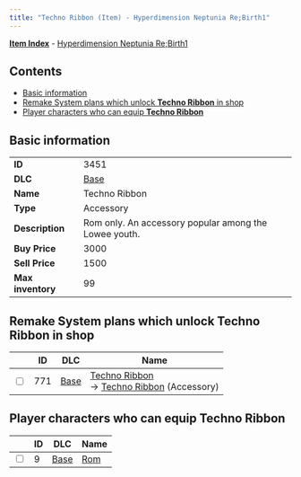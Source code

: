 ```yaml
---
title: "Techno Ribbon (Item) - Hyperdimension Neptunia Re;Birth1"
---
```


[**Item Index**](/neptunia/rb1/item/index.html) - [Hyperdimension Neptunia Re;Birth1](/neptunia/rb1)

## Contents

- [Basic information](#basic-information)
- [Remake System plans which unlock **Techno Ribbon** in shop](#remake-system-plans-which-unlock-techno-ribbon-in-shop)
- [Player characters who can equip **Techno Ribbon**](#player-characters-who-can-equip-techno-ribbon)

## Basic information

|   |   |
| -- | -- |
| **ID** | 3451 |
| **DLC** | [Base](/neptunia/rb1/dlc/1-base.html) |
| **Name** | Techno Ribbon |
| **Type** | Accessory |
| **Description** | Rom only. An accessory popular among the Lowee youth. |
| **Buy Price** | 3000 |
| **Sell Price** | 1500 |
| **Max inventory** | 99 |


## Remake System plans which unlock **Techno Ribbon** in shop

|    | ID | DLC | Name |
| -- | -- | --- | ---- |
| <input type="checkbox" id="rb1-remake-1-771" class="trackbox" /> | 771 | [Base](/neptunia/rb1/dlc/1-base.html) | [Techno Ribbon](/neptunia/rb1/remake/1-771-techno-ribbon.html)<br /> → [Techno Ribbon](/neptunia/rb1/item/1-3451-techno-ribbon.html) (Accessory) |


## Player characters who can equip **Techno Ribbon**

|    | ID | DLC | Name |
| -- | -- | --- | ---- |
| <input type="checkbox" id="rb1-player-1-9" class="trackbox" /> | 9 | [Base](/neptunia/rb1/dlc/1-base.html) | [Rom](/neptunia/rb1/player/1-9-rom.html) |

